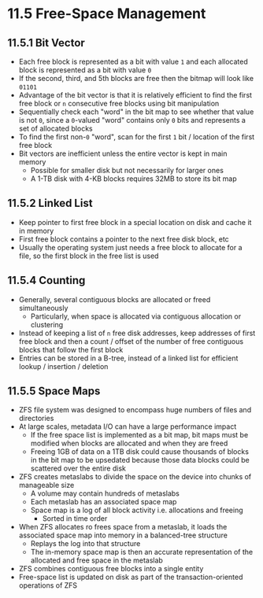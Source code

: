 # 11.5 Free-Space Management

## 11.5.1 Bit Vector

* Each free block is represented as a bit with value `1` and each allocated block is represented as a bit with value `0`
* If the second, third, and 5th blocks are free then the bitmap will look like `01101`
* Advantage of the bit vector is that it is relatively efficient to find the first free block or `n` consecutive free blocks using bit manipulation
* Sequentially check each "word" in the bit map to see whether that value is not `0`, since a `0`-valued "word" contains only `0` bits and represents a set of allocated blocks
* To find the first non-`0` "word", scan for the first `1` bit / location of the first free block
* Bit vectors are inefficient unless the entire vector is kept in main memory
  * Possible for smaller disk but not necessarily for larger ones
  * A 1-TB disk with 4-KB blocks requires 32MB to store its bit map

## 11.5.2 Linked List

* Keep pointer to first free block in a special location on disk and cache it in memory
* First free block contains a pointer to the next free disk block, etc
* Usually the operating system just needs a free block to allocate for a file, so the first block in the free list is used

## 11.5.4 Counting

* Generally, several contiguous blocks are allocated or freed simultaneously
  * Particularly, when space is allocated via contiguous allocation or clustering
* Instead of keeping a list of `n` free disk addresses, keep addresses of first free block and then a count / offset of the number of free contiguous blocks that follow the first block
* Entries can be stored in a B-tree, instead of a linked list for efficient lookup / insertion / deletion

## 11.5.5 Space Maps

* ZFS file system was designed to encompass huge numbers of files and directories
* At large scales, metadata I/O can have a large performance impact
  * If the free space list is implemented as a bit map, bit maps must be modified when blocks are allocated and when they are freed
  * Freeing 1GB of data on a 1TB disk could cause thousands of blocks in the bit map to be upsedated because those data blocks could be scattered over the entire disk
* ZFS creates metaslabs to divide the space on the device into chunks of manageable size
  * A volume may contain hundreds of metaslabs
  * Each metaslab has an associated space map
  * Space map is a log of all block activity i.e. allocations and freeing
    * Sorted in time order
* When ZFS allocates ro frees space from a metaslab, it loads the associated space map into memory in a balanced-tree structure
  * Replays the log into that structure
  * The in-memory space map is then an accurate representation of the allocated and free space in the metaslab
* ZFS combines contiguous free blocks into a single entity
* Free-space list is updated on disk as part of the transaction-oriented operations of ZFS
